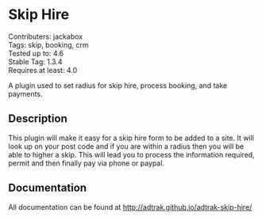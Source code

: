 # Skip Hire

Contributers: jackabox  
Tags: skip, booking, crm  
Tested up to: 4.6  
Stable Tag: 1.3.4      
Requires at least: 4.0  

A plugin used to set radius for skip hire, process booking, and take payments.

## Description

This plugin will make it easy for a skip hire form to be added to a site. It will look up on your post code and if you are within a radius then you will be able to higher a skip. This will lead you to process the information required, permit and then finally pay via phone or paypal.

## Documentation

All documentation can be found at http://adtrak.github.io/adtrak-skip-hire/
